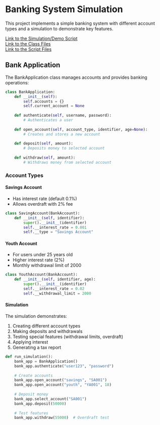 # Banking System Simulation

This project implements a simple banking system with different account types and a simulation to demonstrate key features.

[Link to the Simulation/Demo Script](./simulation.py) <br>
[Link to the Class Files](./class_files) <br>
[Link to the Script Files](./script_files)

## Bank Application

The BankApplication class manages accounts and provides banking operations:

```python
class BankApplication:
    def __init__(self):
        self.accounts = {}
        self.current_account = None
        
    def authenticate(self, username, password):
        # Authenticates a user
        
    def open_account(self, account_type, identifier, age=None):
        # Creates and stores a new account
        
    def deposit(self, amount):
        # Deposits money to selected account
        
    def withdraw(self, amount):
        # Withdraws money from selected account
```

### Account Types

#### Savings Account

* Has interest rate (default 0.1%)
* Allows overdraft with 2% fee

```python
class SavingAccount(BankAccount):
    def __init__(self, identifier):
        super().__init__(identifier)
        self.__interest_rate = 0.001
        self.__type = "Savings Account"
```

#### Youth Account
* For users under 25 years old
* Higher interest rate (2%)
* Monthly withdrawal limit of 2000

```python
class YouthAccount(BankAccount):
    def __init__(self, identifier, age):
        super().__init__(identifier)
        self.__interest_rate = 0.02
        self.__withdrawal_limit = 2000
```

#### Simulation
The simulation demonstrates:

1. Creating different account types
2. Making deposits and withdrawals
3. Testing special features (withdrawal limits, overdraft)
4. Applying interest
5. Generating a tax report

```python
def run_simulation():
    bank_app = BankApplication()
    bank_app.authenticate("user123", "password")
    
    # Create accounts
    bank_app.open_account("savings", "SA001")
    bank_app.open_account("youth", "YA001", 18)
    
    # Deposit money
    bank_app.select_account("SA001")
    bank_app.deposit(50000)
    
    # Test features
    bank_app.withdraw(55000)  # Overdraft test
```